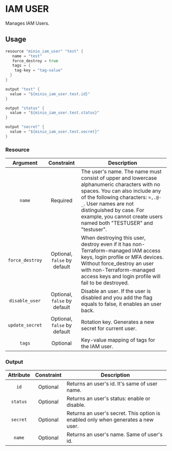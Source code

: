 # IAM USER

Manages IAM Users.

## Usage

```go
resource "minio_iam_user" "test" {
   name = "test"
   force_destroy = true
   tags = {
    tag-key = "tag-value"
  }
}

output "test" {
  value = "${minio_iam_user.test.id}"
}

output "status" {
  value = "${minio_iam_user.test.status}"
}

output "secret" {
  value = "${minio_iam_user.test.secret}"
}
```

### Resource

|    Argument     |           Constraint           | Description                                                                                                                                                                                                                                                                                |
| :-------------: | :----------------------------: | ------------------------------------------------------------------------------------------------------------------------------------------------------------------------------------------------------------------------------------------------------------------------------------------ |
|     `name`      |            Required            | The user's name. The name must consist of upper and lowercase alphanumeric characters with no spaces. You can also include any of the following characters: `=,.@-_`. User names are not distinguished by case. For example, you cannot create users named both "TESTUSER" and "testuser". |
| `force_destroy` | Optional, `false`  by  default | When destroying this user, destroy even if it has non-Terraform-managed IAM access keys, login profile or MFA devices. Without force_destroy an user with non-Terraform-managed access keys and login profile will fail to be destroyed.                                                   |
| `disable_user`  | Optional, `false`  by  default | Disable an user. If the user is disabled and you add the flag equals to false, it enables an user back.                                                                                                                                                                                    |
| `update_secret` | Optional, `false`  by  default | Rotation key. Generates a new secret for current user.                                                                                                                                                                                                                                     |
|     `tags`      |            Optional            | Key-value mapping of tags for the IAM user.                                                                                                                                                                                                                                                |

### Output

| Attribute | Constraint | Description                                                                      |
| :-------: | :--------: | -------------------------------------------------------------------------------- |
|   `id`    |  Optional  | Returns an user's id. It's same of user name.                                    |
| `status`  |  Optional  | Returns an user's status: enable or disable.                                     |
| `secret`  |  Optional  | Returns an user's secret. This option is enabled only when generates a new user. |
|  `name`   |  Optional  | Returns an user's name. Same of user's id.                                       |
